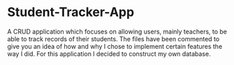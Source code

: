 # Student-Tracker-App
A CRUD application which focuses on allowing users, mainly teachers, to be able to track records of their students. The files have been commented to give you an idea of how and why I chose to implement certain features the way I did. For this application I decided to construct my own database.
